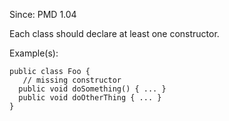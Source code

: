 Since: PMD 1.04

Each class should declare at least one constructor.

Example(s):
```
public class Foo {
   // missing constructor
  public void doSomething() { ... }
  public void doOtherThing { ... }
}
```
